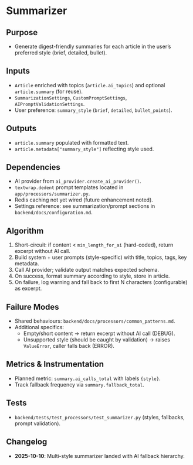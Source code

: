 # Summarizer

## Purpose

- Generate digest-friendly summaries for each article in the user’s preferred style (brief, detailed, bullet).

## Inputs

- `Article` enriched with topics (`article.ai_topics`) and optional `article.summary` (for reuse).
- `SummarizationSettings`, `CustomPromptSettings`, `AIPromptValidationSettings`.
- User preference: `summary_style` (`brief`, `detailed`, `bullet_points`).

## Outputs

- `article.summary` populated with formatted text.
- `article.metadata["summary_style"]` reflecting style used.

## Dependencies

- AI provider from `ai_provider.create_ai_provider()`.
- `textwrap.dedent` prompt templates located in `app/processors/summarizer.py`.
- Redis caching not yet wired (future enhancement noted).
- Settings reference: see summarization/prompt sections in `backend/docs/configuration.md`.

## Algorithm

1. Short-circuit: if content < `min_length_for_ai` (hard-coded), return excerpt without AI call.
2. Build system + user prompts (style-specific) with title, topics, tags, key metadata.
3. Call AI provider; validate output matches expected schema.
4. On success, format summary according to style, store in article.
5. On failure, log warning and fall back to first N characters (configurable) as excerpt.

## Failure Modes

- Shared behaviours: `backend/docs/processors/common_patterns.md`.
- Additional specifics:
  - Empty/short content → return excerpt without AI call (DEBUG).
  - Unsupported style (should be caught by validation) → raises `ValueError`, caller falls back (ERROR).

## Metrics & Instrumentation

- Planned metric: `summary.ai_calls_total` with labels `{style}`.
- Track fallback frequency via `summary.fallback_total`.

## Tests

- `backend/tests/test_processors/test_summarizer.py` (styles, fallbacks, prompt validation).

## Changelog

- **2025-10-10**: Multi-style summarizer landed with AI fallback hierarchy.

